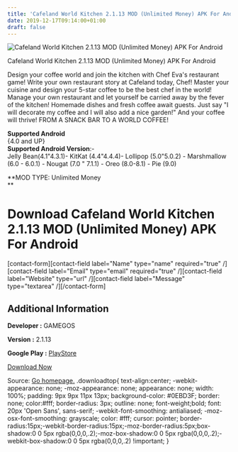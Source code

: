 ```yaml
---
title: 'Cafeland World Kitchen 2.1.13 MOD (Unlimited Money) APK For Android'
date: 2019-12-17T09:14:00+01:00
draft: false
---
```


![Cafeland World Kitchen 2.1.13 MOD (Unlimited Money) APK For Android](https://i1.wp.com/apkhome.net/wp-content/uploads/2019/12/Cafeland-World-Kitchen-2.1.13-MOD-Unlimited-Money.png "Cafeland World Kitchen 2.1.13 MOD (Unlimited Money) APK For Android")

  

Cafeland World Kitchen 2.1.13 MOD (Unlimited Money) APK For Android

Design your coffee world and join the kitchen with Chef Eva's restaurant game! Write your own restaurant story at Cafeland today, Chef! Master your cuisine and design your 5-star coffee to be the best chef in the world! Manage your own restaurant and let yourself be carried away by the fever of the kitchen! Homemade dishes and fresh coffee await guests. Just say "I will decorate my coffee and I will also add a nice garden!" And your coffee will thrive! FROM A SNACK BAR TO A WORLD COFFEE!

**Supported Android**  
{4.0 and UP}  
**Supported Android Version**:-  
Jelly Bean(4.1"4.3.1)- KitKat (4.4"4.4.4)- Lollipop (5.0"5.0.2) - Marshmallow (6.0 - 6.0.1) - Nougat (7.0 " 7.1.1) - Oreo (8.0-8.1) - Pie (9.0)

**MOD TYPE: Unlimited Money  
**

Download Cafeland World Kitchen 2.1.13 MOD (Unlimited Money) APK For Android
============================================================================

\[contact-form\]\[contact-field label="Name" type="name" required="true" /\]\[contact-field label="Email" type="email" required="true" /\]\[contact-field label="Website" type="url" /\]\[contact-field label="Message" type="textarea" /\]\[/contact-form\]

Additional Information
----------------------

**Developer :** GAMEGOS

**Version :** 2.1.13

**Google Play :** [PlayStore](https://play.google.com/store/apps/details?id=com.gamegos.mobile.cafeland)

  

[Download Now](https://store4app.co/post/cafeland-world-kitchen-2-1-13-mod-unlimited-money-apk-for-android_1576569939)

  
Source: [Go homepage.](https://store4app.co/post/cafeland-world-kitchen-2-1-13-mod-unlimited-money-apk-for-android_1576569939) .downloadtop{ text-align:center; -webkit-appearance: none; -moz-appearance: none; appearance: none; width: 100%; padding: 9px 9px 11px 13px; background-color: #0EBD3F; border: none; color:#fff; border-radius: 3px; outline: none; font-weight;bold; font: 20px 'Open Sans', sans-serif; -webkit-font-smoothing: antialiased; -moz-osx-font-smoothing: grayscale; color: #fff; cursor: pointer; border-radius:15px;-webkit-border-radius:15px;-moz-border-radius:5px;box-shadow:0 0 5px rgba(0,0,0,.2);-moz-box-shadow:0 0 5px rgba(0,0,0,.2);-webkit-box-shadow:0 0 5px rgba(0,0,0,.2) !important; }